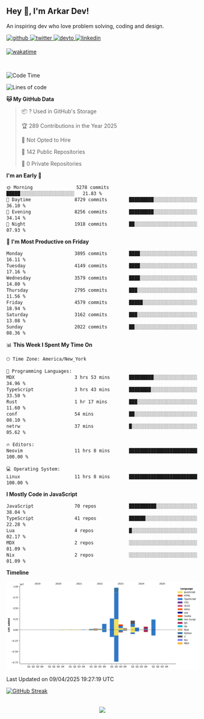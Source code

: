 ## Hey 👋, I'm Arkar Dev!  

An inspiring dev who love problem solving, coding and design.

<a href="https://github.com/Riley1101" target="_blank">
<img src=https://img.shields.io/badge/github-%2324292e.svg?&style=for-the-badge&logo=github&logoColor=white alt=github style="margin-bottom: 5px;" />
</a>
<a href="https://twitter.com/arkardev" target="_blank">
<img src=https://img.shields.io/badge/twitter-%2300acee.svg?&style=for-the-badge&logo=twitter&logoColor=white alt=twitter style="margin-bottom: 5px;" />
</a>
<a href="https://dev.to/riley1101" target="_blank">
<img src=https://img.shields.io/badge/dev.to-%2308090A.svg?&style=for-the-badge&logo=dev.to&logoColor=white alt=devto style="margin-bottom: 5px;" />
</a>
<a href="https://linkedin.com/in/arkar-kaung-myat" target="_blank">
<img src=https://img.shields.io/badge/linkedin-%231E77B5.svg?&style=for-the-badge&logo=linkedin&logoColor=white alt=linkedin style="margin-bottom: 5px;" />
</a>
  
[![wakatime](https://wakatime.com/badge/user/cf23b6e3-75f8-4c04-b0e3-273191c8d2ec.svg)](https://wakatime.com/@cf23b6e3-75f8-4c04-b0e3-273191c8d2ec)

<br/>

<!--START_SECTION:waka-->
![Code Time](http://img.shields.io/badge/Code%20Time-1%2C362%20hrs%207%20mins-blue)

![Lines of code](https://img.shields.io/badge/From%20Hello%20World%20I%27ve%20Written-22.1%20million%20lines%20of%20code-blue)

**🐱 My GitHub Data** 

> 📦 ? Used in GitHub's Storage 
 > 
> 🏆 289 Contributions in the Year 2025
 > 
> 🚫 Not Opted to Hire
 > 
> 📜 142 Public Repositories 
 > 
> 🔑 0 Private Repositories 
 > 
**I'm an Early 🐤** 

```text
🌞 Morning                5278 commits        █████░░░░░░░░░░░░░░░░░░░░   21.83 % 
🌆 Daytime                8729 commits        █████████░░░░░░░░░░░░░░░░   36.10 % 
🌃 Evening                8256 commits        █████████░░░░░░░░░░░░░░░░   34.14 % 
🌙 Night                  1918 commits        ██░░░░░░░░░░░░░░░░░░░░░░░   07.93 % 
```
📅 **I'm Most Productive on Friday** 

```text
Monday                   3895 commits        ████░░░░░░░░░░░░░░░░░░░░░   16.11 % 
Tuesday                  4149 commits        ████░░░░░░░░░░░░░░░░░░░░░   17.16 % 
Wednesday                3579 commits        ████░░░░░░░░░░░░░░░░░░░░░   14.80 % 
Thursday                 2795 commits        ███░░░░░░░░░░░░░░░░░░░░░░   11.56 % 
Friday                   4579 commits        █████░░░░░░░░░░░░░░░░░░░░   18.94 % 
Saturday                 3162 commits        ███░░░░░░░░░░░░░░░░░░░░░░   13.08 % 
Sunday                   2022 commits        ██░░░░░░░░░░░░░░░░░░░░░░░   08.36 % 
```


📊 **This Week I Spent My Time On** 

```text
🕑︎ Time Zone: America/New_York

💬 Programming Languages: 
MDX                      3 hrs 53 mins       █████████░░░░░░░░░░░░░░░░   34.96 % 
TypeScript               3 hrs 43 mins       ████████░░░░░░░░░░░░░░░░░   33.50 % 
Rust                     1 hr 17 mins        ███░░░░░░░░░░░░░░░░░░░░░░   11.60 % 
conf                     54 mins             ██░░░░░░░░░░░░░░░░░░░░░░░   08.10 % 
netrw                    37 mins             █░░░░░░░░░░░░░░░░░░░░░░░░   05.62 % 

🔥 Editors: 
Neovim                   11 hrs 8 mins       █████████████████████████   100.00 % 

💻 Operating System: 
Linux                    11 hrs 8 mins       █████████████████████████   100.00 % 
```

**I Mostly Code in JavaScript** 

```text
JavaScript               70 repos            ██████████░░░░░░░░░░░░░░░   38.04 % 
TypeScript               41 repos            ██████░░░░░░░░░░░░░░░░░░░   22.28 % 
Lua                      4 repos             █░░░░░░░░░░░░░░░░░░░░░░░░   02.17 % 
MDX                      2 repos             ░░░░░░░░░░░░░░░░░░░░░░░░░   01.09 % 
Nix                      2 repos             ░░░░░░░░░░░░░░░░░░░░░░░░░   01.09 % 
```



**Timeline**

![Lines of Code chart](https://raw.githubusercontent.com/Riley1101/Riley1101/main/assets/bar_graph.png)


 Last Updated on 09/04/2025 19:27:19 UTC
<!--END_SECTION:waka-->

[![GitHub Streak](https://streak-stats.demolab.com?user=Riley1101)](https://git.io/streak-stats)
  
<br/>  
<div align="center">
<img src="https://komarev.com/ghpvc/?username=Riley1101&&style=flat-square" align="center" />
</div>  

